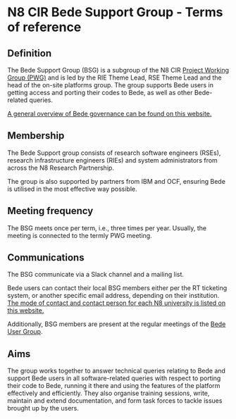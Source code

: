 # N8 CIR Bede Support Group - Terms of reference

## Definition 
The Bede Support Group (BSG) is a subgroup of the N8 CIR  [Project Working Group (PWG)](https://github.com/N8-CIR/TORs/blob/main/project_working_group.md) and is led by the RIE Theme Lead, RSE Theme Lead and the head of the on-site platforms group.
The group supports Bede users in getting access and porting their codes to Bede, as well as other Bede-related queries.  

[A general overview of Bede governance can be found on this website.](https://n8cir.org.uk/supporting-research/facilities/bede/governance/)

## Membership
The Bede Support group consists of research software engineers (RSEs), research infrastructure engineers (RIEs) and system administrators 
from across the N8 Research Partnership. 

The group is also supported by partners from IBM and OCF, ensuring Bede is utilised in the most effective way possible.

## Meeting frequency
The BSG meets once per term, i.e., three times per year. Usually, the meeting is connected to the termly PWG meeting.

## Communications
The BSG communicate via a Slack channel and a mailing list. 

Bede users can contact their local BSG members either per the RT ticketing system, or another specific email address, depending on their institution.
[The mode of contact and contact person for each N8 university is listed on this website.](https://n8cir.org.uk/supporting-research/facilities/bede/rse-support-bede/)

Additionally, BSG members are present at the regular meetings of the [Bede User Group](https://n8cir.org.uk/supporting-research/facilities/bede/bug-tor/).

## Aims 
The group works together to answer technical queries relating to Bede and support Bede users in all software-related queries 
with respect to porting their code to Bede, running it there and using the features of the platform effectively and efficiently. 
They also organise training sessions, write, maintain and extend documentation, and form task forces to tackle issues brought up by the users. 

